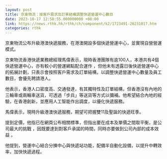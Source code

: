 ```yaml
---
layout: post
title: 京東物流：按客戶需求及訂單結構調整快遞營運中心數目
date: 2023-10-17 12:58:55.000000000 +08:00
link: https://news.rthk.hk/rthk/ch/component/k2/1723491-20231017.htm
categories: rthk
---
```


京東物流公布升級港澳快遞服務，在港澳開設多個快遞營運中心，並實現自營營運模式。

京東物流香港快遞業務總經理馬偉表示，現時香港團隊有逾100人，本港共有4個快遞營運中心，亦有較小的營運網點配合運作 ，但他未有透露日後快遞營運中心的拓展計劃，只表示會按照客戶需求及訂單結構，以調整快遞營運中心數量及員工數目，會優先聘請港人。

他表示，香港人口密度高、交通發達，有其獨特性及訂單結構，但香港沒有內地的三輪車或兩輪車送貨，可透過「步兵」等送貨等方式以彌補。他希望結合內地的經驗，在香港創新，並應用人工智能作出調度，以優化快遞服務。

馬偉表示，現時升級港澳快遞服務，期望可把握雙11及聖誕的快遞旺季。

提到定價，他指已在網頁公布相關標準，但指出要在成本及單價之間取平衡，是公司最大的挑戰 ，因既要達到對客戶承諾的時間，同時亦要做到公司內部的成本效益 。

他提到，營運中心結合分揀中心與快遞站功能，配備半自動化設備，以提升中轉效率，加快快遞過程。
